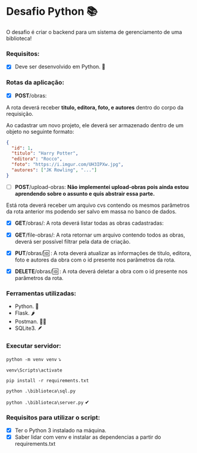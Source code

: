 # Desafio Python 📚
O desafio é criar o backend para um sistema de gerenciamento de uma biblioteca!

### Requisitos:
- [x] Deve ser desenvolvido em Python. 🐍

### Rotas da aplicação:

- [x] **POST**/obras:
<p>A rota deverá receber <strong>titulo, editora, foto, e autores</strong> dentro do corpo da requisição.</p>
<p>Ao cadastrar um novo projeto, ele deverá ser armazenado dentro de um objeto no seguinte formato: 

```json
{
  "id": 1,
  "titulo": "Harry Potter",
  "editora": "Rocco",
  "foto": "https://i.imgur.com/UH3IPXw.jpg",
  "autores": ["JK Rowling", "..."]
}
```
- [ ] **POST**/upload-obras: <strong>Não implementei upload-obras pois ainda estou aprendendo sobre o assunto e quis abstrair essa parte.</strong>
  
<p>Está rota deverá receber um arquivo cvs contendo os mesmos parâmetros da rota anterior ms podendo ser salvo em massa no banco de dados.</p>

- [x] **GET**/obras/: A rota deverá listar todas as obras cadastradas:

- [x] **GET**/file-obras/: A rota retornar um arquivo contendo todos as obras, deverá ser possível filtrar pela data de criação.

- [x] **PUT**/obras/:id: : A rota deverá atualizar as informações de titulo, editora, foto e autores da obra com o id presente nos parâmetros da rota.

- [x] **DELETE**/obras/:id: : A rota deverá deletar a obra com o id presente nos parâmetros da rota.

### Ferramentas utilizadas:
- Python. 🐍
- Flask. 🌶️
- Postman. 👨‍🚀
- SQLite3. 🪶

### Executar servidor:
<code>python -m venv venv</code> ⤵

<code>venv\Scripts\activate</code>

<code>pip install -r requirements.txt</code>

<code>python .\biblioteca\sql.py</code>

<code>python .\biblioteca\server.py</code> ✔

### Requisitos para utilizar o script:
- [x] Ter o Python 3 instalado na máquina.
- [x] Saber lidar com venv e instalar as dependencias a partir do requirements.txt